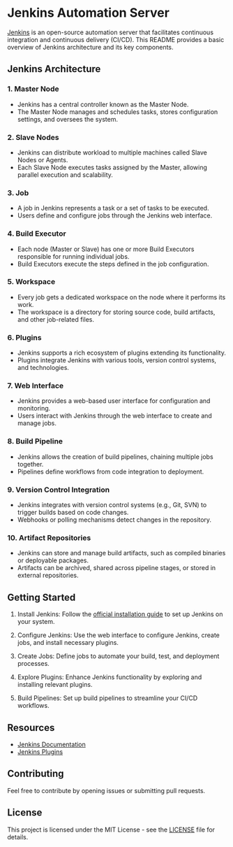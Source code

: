 # Jenkins Automation Server

[Jenkins](https://www.jenkins.io/) is an open-source automation server that facilitates continuous integration and continuous delivery (CI/CD). This README provides a basic overview of Jenkins architecture and its key components.

## Jenkins Architecture

### 1. Master Node

- Jenkins has a central controller known as the Master Node.
- The Master Node manages and schedules tasks, stores configuration settings, and oversees the system.

### 2. Slave Nodes

- Jenkins can distribute workload to multiple machines called Slave Nodes or Agents.
- Each Slave Node executes tasks assigned by the Master, allowing parallel execution and scalability.

### 3. Job

- A job in Jenkins represents a task or a set of tasks to be executed.
- Users define and configure jobs through the Jenkins web interface.

### 4. Build Executor

- Each node (Master or Slave) has one or more Build Executors responsible for running individual jobs.
- Build Executors execute the steps defined in the job configuration.

### 5. Workspace

- Every job gets a dedicated workspace on the node where it performs its work.
- The workspace is a directory for storing source code, build artifacts, and other job-related files.

### 6. Plugins

- Jenkins supports a rich ecosystem of plugins extending its functionality.
- Plugins integrate Jenkins with various tools, version control systems, and technologies.

### 7. Web Interface

- Jenkins provides a web-based user interface for configuration and monitoring.
- Users interact with Jenkins through the web interface to create and manage jobs.

### 8. Build Pipeline

- Jenkins allows the creation of build pipelines, chaining multiple jobs together.
- Pipelines define workflows from code integration to deployment.

### 9. Version Control Integration

- Jenkins integrates with version control systems (e.g., Git, SVN) to trigger builds based on code changes.
- Webhooks or polling mechanisms detect changes in the repository.

### 10. Artifact Repositories

- Jenkins can store and manage build artifacts, such as compiled binaries or deployable packages.
- Artifacts can be archived, shared across pipeline stages, or stored in external repositories.

## Getting Started

1. Install Jenkins: Follow the [official installation guide](https://www.jenkins.io/doc/book/installing/) to set up Jenkins on your system.

2. Configure Jenkins: Use the web interface to configure Jenkins, create jobs, and install necessary plugins.

3. Create Jobs: Define jobs to automate your build, test, and deployment processes.

4. Explore Plugins: Enhance Jenkins functionality by exploring and installing relevant plugins.

5. Build Pipelines: Set up build pipelines to streamline your CI/CD workflows.

## Resources

- [Jenkins Documentation](https://www.jenkins.io/doc/)
- [Jenkins Plugins](https://plugins.jenkins.io/)

## Contributing

Feel free to contribute by opening issues or submitting pull requests.

## License

This project is licensed under the MIT License - see the [LICENSE](LICENSE) file for details.
